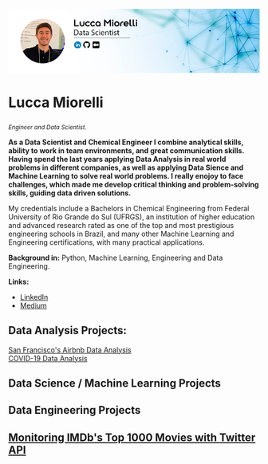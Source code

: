 <p align="center">
  <img src="lucca_github.png" >
</p>

# Lucca Miorelli
<sub>*Engineer and Data Scientist*.</sub>

**As a Data Scientist and Chemical Engineer I combine analytical skills, ability to work in team environments, and great communication skills. Having spend the last years applying Data Analysis in real world problems in different companies, as well as applying Data Sience and Machine Learning to solve real world problems. I really enojoy to face challenges, which made me develop critical thinking and problem-solving skills, guiding data driven solutions.**

My credentials include a Bachelors in Chemical Engineering from Federal University of Rio Grande do Sul (UFRGS), an institution of higher education and advanced research rated as one of the top and most prestigious engineering schools in Brazil, and many other Machine Learning and Engineering certifications, with many practical applications.

**Background in:** Python, Machine Learning, Engineering and Data Engineering.

**Links:**
* [LinkedIn](https://www.linkedin.com/in/lucca-miorelli/)
* [Medium](https://medium.com/@lucca.miorelli)


## Data Analysis Projects:
[San Francisco's Airbnb Data Analysis](https://github.com/lucca-miorelli/sf_airbnb)<br/>
[COVID-19 Data Analysis](https://github.com/lucca-miorelli/covid_analysis)

## Data Science / Machine Learning Projects

## Data Engineering Projects
[Monitoring IMDb's Top 1000 Movies with Twitter API](https://github.com/lucca-miorelli/imdb-project)
---
